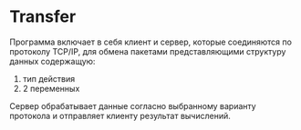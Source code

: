 # Transfer
Программа включает в себя клиент и сервер, которые соединяются по протоколу TCP/IP, для обмена пакетами представляющими структуру данных содержащую:
1) тип действия
2) 2 переменных

Сервер обрабатывает данные согласно выбранному варианту протокола и отправляет клиенту результат вычислений.
